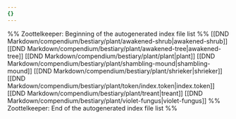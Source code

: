 ```yaml
---
{}
---
```

%% Zoottelkeeper: Beginning of the autogenerated index file list  %%
 [[DND Markdown/compendium/bestiary/plant/awakened-shrub|awakened-shrub]]
 [[DND Markdown/compendium/bestiary/plant/awakened-tree|awakened-tree]]
 [[DND Markdown/compendium/bestiary/plant/plant|plant]]
 [[DND Markdown/compendium/bestiary/plant/shambling-mound|shambling-mound]]
 [[DND Markdown/compendium/bestiary/plant/shrieker|shrieker]]
 [[DND Markdown/compendium/bestiary/plant/token/index.token|index.token]]
 [[DND Markdown/compendium/bestiary/plant/treant|treant]]
 [[DND Markdown/compendium/bestiary/plant/violet-fungus|violet-fungus]]
%% Zoottelkeeper: End of the autogenerated index file list  %%
